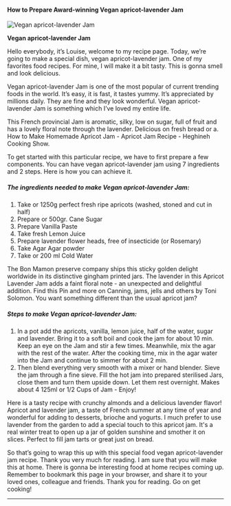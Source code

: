             

#### How to Prepare Award-winning Vegan apricot-lavender Jam

![Vegan apricot-lavender Jam](https://img-global.cpcdn.com/recipes/1c167a16b18de830/751x532cq70/vegan-apricot-lavender-jam-recipe-main-photo.jpg)

**Vegan apricot-lavender Jam**

Hello everybody, it’s Louise, welcome to my recipe page. Today, we’re going to make a special dish, vegan apricot-lavender jam. One of my favorites food recipes. For mine, I will make it a bit tasty. This is gonna smell and look delicious.

Vegan apricot-lavender Jam is one of the most popular of current trending foods in the world. It’s easy, it is fast, it tastes yummy. It’s appreciated by millions daily. They are fine and they look wonderful. Vegan apricot-lavender Jam is something which I’ve loved my entire life.

This French provincial Jam is aromatic, silky, low on sugar, full of fruit and has a lovely floral note through the lavender. Delicious on fresh bread or a. How to Make Homemade Apricot Jam - Apricot Jam Recipe - Heghineh Cooking Show.

To get started with this particular recipe, we have to first prepare a few components. You can have vegan apricot-lavender jam using 7 ingredients and 2 steps. Here is how you can achieve it.

##### The ingredients needed to make Vegan apricot-lavender Jam:

1.  Take or 1250g perfect fresh ripe apricots (washed, stoned and cut in half)
2.  Prepare or 500gr. Cane Sugar
3.  Prepare Vanilla Paste
4.  Take fresh Lemon Juice
5.  Prepare lavender flower heads, free of insecticide (or Rosemary)
6.  Take Agar Agar powder
7.  Take or 200 ml Cold Water

The Bon Mamon preserve company ships this sticky golden delight worldwide in its distinctive gingham printed jars. The lavender in this Apricot Lavender Jam adds a faint floral note - an unexpected and delightful addition. Find this Pin and more on Canning, jams, jells and others by Toni Solomon. You want something different than the usual apricot jam?

##### Steps to make Vegan apricot-lavender Jam:

1.  In a pot add the apricots, vanilla, lemon juice, half of the water, sugar and lavender. Bring it to a soft boil and cook the jam for about 10 min. Keep an eye on the Jam and stir a few times. Meanwhile, mix the agar with the rest of the water. After the cooking time, mix in the agar water into the Jam and continue to simmer for about 2 min.
2.  Then blend everything very smooth with a mixer or hand blender. Sieve the jam through a fine sieve. Fill the hot jam into prepared sterilised Jars, close them and turn them upside down. Let them rest overnight. Makes about 4 125ml or 1/2 Cups of Jam - Enjoy!

Here is a tasty recipe with crunchy almonds and a delicious lavender flavor! Apricot and lavender jam, a taste of French summer at any time of year and wonderful for adding to desserts, brioche and yogurts. I much prefer to use lavender from the garden to add a special touch to this apricot jam. It's a real winter treat to open up a jar of golden sunshine and smother it on slices. Perfect to fill jam tarts or great just on bread.

So that’s going to wrap this up with this special food vegan apricot-lavender jam recipe. Thank you very much for reading. I am sure that you will make this at home. There is gonna be interesting food at home recipes coming up. Remember to bookmark this page in your browser, and share it to your loved ones, colleague and friends. Thank you for reading. Go on get cooking!

* * *